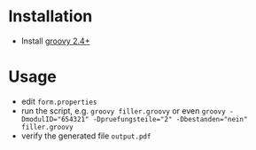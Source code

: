 # Installation

* Install [groovy 2.4+](http://groovy-lang.org/)

# Usage

* edit `form.properties`
* run the script, e.g. `groovy filler.groovy` or even `groovy -DmodulID="654321" -Dpruefungsteile="2" -Dbestanden="nein" filler.groovy`
* verify the generated file `output.pdf`
